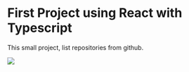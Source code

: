 # First Project using React with Typescript

This small project, list repositories from github.

![](name-of-giphy.gif)
